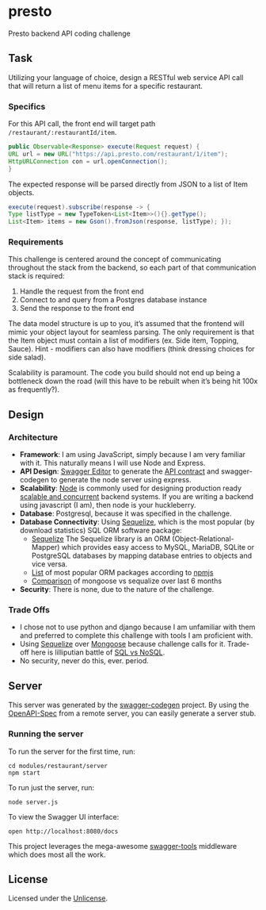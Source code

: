 # presto
Presto backend API coding challenge

## Task

Utilizing your language of choice, design a RESTful web service API call that will return a list of menu items for a specific restaurant.

### Specifics

For this API call, the front end will target path 
`/restaurant/:restaurantId/item`.

```java
public Observable<Response> execute(Request request) {
URL url = new URL("https://api.presto.com/restaurant/1/item");
HttpURLConnection con = url.openConnection();
}
```

The expected response will be parsed directly from JSON to a list of Item objects.

```java
execute(request).subscribe(response -> {
Type listType = new TypeToken<List<Item>>(){}.getType();
List<Item> items = new Gson().fromJson(response, listType); });
```

### Requirements

This challenge is centered around the concept of communicating throughout the stack from the backend, so each part of that communication stack is required:

1. Handle the request from the front end
2. Connect to and query from a Postgres database instance
3. Send the response to the front end

The data model structure is up to you, it’s assumed that the frontend will mimic your object layout for seamless parsing. The only requirement is that the Item object must contain a list of modifiers (ex. Side item, Topping, Sauce). Hint - modifiers can also have modifiers (think dressing choices for side salad).

Scalability is paramount. The code you build should not end up being a bottleneck down the road (will this have to be rebuilt when it’s being hit 100x as frequently?).

## Design

### Architecture

- **Framework**: I am using JavaScript, simply because I am very familiar with it.  This naturally means I will use Node and Express.
- **API Design**: [Swagger Editor](http://editor.swagger.io) to generate the [API contract](https://swagger.io/blog/api-development/why-you-should-create-an-api-definition/) and swagger-codegen to generate the node server using express.
- **Scalability**: [Node](https://nodejs.org/en/) is commonly used for designing production ready [scalable and concurrent](https://en.wikipedia.org/wiki/Node.js#Platform_architecture) backend systems.  If you are writing a backend using javascript (I am), then node is your huckleberry.
- **Database**: Postgresql, because it was specified in the challenge.
- **Database Connectivity**: Using [Sequelize](https://sequelize.readthedocs.io/en/1.7.0/), which is the most popular (by download statistics) SQL ORM software package:
	+ [Sequelize](https://sequelize.readthedocs.io/en/1.7.0/) The Sequelize library is an ORM (Object-Relational-Mapper) which provides easy access to MySQL, MariaDB, SQLite or PostgreSQL databases by mapping database entries to objects and vice versa.
	+ [List](https://www.npmjs.com/search?q=ORM&ranking=popularity) of most popular ORM packages according to [npmjs](https://www.npmjs.com)
	+ [Comparison](https://www.npmtrends.com/mongoose-vs-sequelize) of mongoose vs sequalize over last 6 months
- **Security**: There is none, due to the nature of the challenge.

### Trade Offs

- I chose not to use python and django because I am unfamiliar with them and preferred to complete this challenge with tools I am proficient with.
- Using [Sequelize](https://sequelize.readthedocs.io/en/1.7.0/) over [Mongoose](https://mongoosejs.com) because challenge calls for it.  Trade-off here is lilliputian battle of [SQL vs NoSQL](https://www.thegeekstuff.com/2014/01/sql-vs-nosql-db/).
- No security, never do this, ever. period.

## Server
This server was generated by the [swagger-codegen](https://github.com/swagger-api/swagger-codegen) project.  By using the [OpenAPI-Spec](https://github.com/OAI/OpenAPI-Specification) from a remote server, you can easily generate a server stub.

### Running the server
To run the server for the first time, run:

```
cd modules/restaurant/server
npm start
```

To run just the server, run:

```
node server.js
```

To view the Swagger UI interface:

```
open http://localhost:8080/docs
```

This project leverages the mega-awesome [swagger-tools](https://github.com/apigee-127/swagger-tools) middleware which does most all the work.


## License

Licensed under the [Unlicense](LICENSE).
